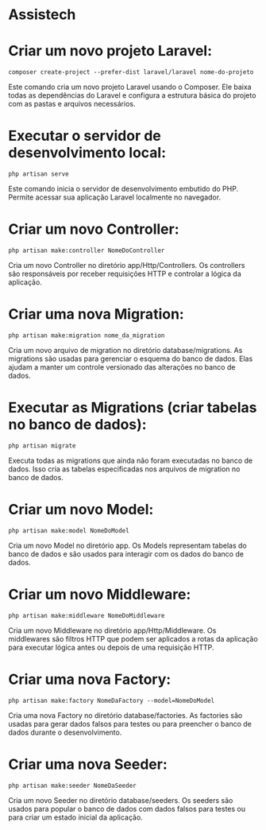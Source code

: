 # Assistech

# Criar um novo projeto Laravel:

    composer create-project --prefer-dist laravel/laravel nome-do-projeto

Este comando cria um novo projeto Laravel usando o Composer. Ele baixa todas as dependências do Laravel e configura a estrutura básica do projeto com as pastas e arquivos necessários.

# Executar o servidor de desenvolvimento local:

    php artisan serve

Este comando inicia o servidor de desenvolvimento embutido do PHP. Permite acessar sua aplicação Laravel localmente no navegador.

# Criar um novo Controller:

    php artisan make:controller NomeDoController

Cria um novo Controller no diretório app/Http/Controllers. Os controllers são responsáveis por receber requisições HTTP e controlar a lógica da aplicação.

# Criar uma nova Migration:

    php artisan make:migration nome_da_migration

Cria um novo arquivo de migration no diretório database/migrations. As migrations são usadas para gerenciar o esquema do banco de dados. Elas ajudam a manter um controle versionado das alterações no banco de dados.

# Executar as Migrations (criar tabelas no banco de dados):

    php artisan migrate

Executa todas as migrations que ainda não foram executadas no banco de dados. Isso cria as tabelas especificadas nos arquivos de migration no banco de dados.

# Criar um novo Model:

    php artisan make:model NomeDoModel

Cria um novo Model no diretório app. Os Models representam tabelas do banco de dados e são usados para interagir com os dados do banco de dados.

# Criar um novo Middleware:

    php artisan make:middleware NomeDoMiddleware

Cria um novo Middleware no diretório app/Http/Middleware. Os middlewares são filtros HTTP que podem ser aplicados a rotas da aplicação para executar lógica antes ou depois de uma requisição HTTP.

# Criar uma nova Factory:

    php artisan make:factory NomeDaFactory --model=NomeDoModel

Cria uma nova Factory no diretório database/factories. As factories são usadas para gerar dados falsos para testes ou para preencher o banco de dados durante o desenvolvimento.

# Criar uma nova Seeder:

    php artisan make:seeder NomeDaSeeder

Cria um novo Seeder no diretório database/seeders. Os seeders são usados para popular o banco de dados com dados falsos para testes ou para criar um estado inicial da aplicação.




